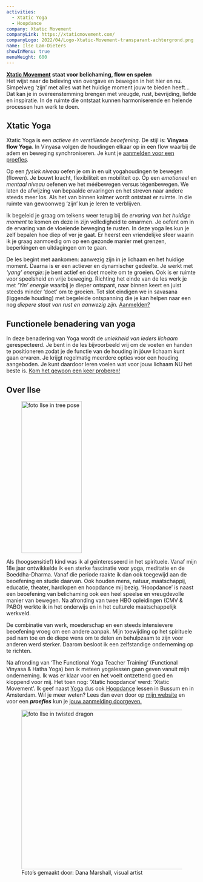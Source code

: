 ```yaml
---
activities:
  - Xtatic Yoga
  - Hoopdance
company: Xtatic Movement
companyLink: https://xtaticmovement.com/
companyLogo: 2022/04/Logo-Xtatic-Movement-transparant-achtergrond.png
name: Ilse Lam-Dieters
showInMenu: true
menuWeight: 600
---
```


[**Xtatic Movement**](http://www.xtaticmovement.com/) **staat voor belichaming, flow en spelen**  
Het wijst naar de beleving van overgave en bewegen in het hier en nu. Simpelweg ‘zijn’ met alles wat het huidige moment jouw te bieden heeft… Dat kan je in overeenstemming brengen met vreugde, rust, bevrijding, liefde en inspiratie. In de ruimte die ontstaat kunnen harmoniserende en helende processen hun werk te doen.

## Xtatic Yoga

Xtatic Yoga is een _actieve én verstillende beoefening_. De stijl is: **Vinyasa flow Yoga**. In Vinyasa volgen de houdingen elkaar op in een flow waarbij de adem en beweging synchroniseren. Je kunt je [aanmelden voor een proefle](https://xtaticmovement.com/contact/)_[s](https://xtaticmovement.com/contact/)._

Op een _fysiek niveau_ oefen je om in en uit yogahoudingen te bewegen (flowen). Je bouwt kracht, flexibiliteit en mobiliteit op. Op een _emotioneel_ en _mentaal niveau_ oefenen we het méébewegen versus tégenbewegen. We laten de afwijzing van bepaalde ervaringen en het streven naar andere steeds meer los. Als het van binnen kalmer wordt ontstaat er ruimte. In die ruimte van gewoonweg ‘zijn’ kun je leren te verblijven.

Ik begeleid je graag om telkens weer terug bij de _ervaring van het huidige moment_ te komen en deze in zijn volledigheid te omarmen. Je oefent om in de ervaring van de vloeiende beweging te rusten. In deze yoga les kun je zelf bepalen hoe diep of ver je gaat. Er heerst een vriendelijke sfeer waarin ik je graag aanmoedig om op een gezonde manier met grenzen, beperkingen en uitdagingen om te gaan.

De les begint met aankomen: aanwezig zijn in je lichaam en het huidige moment. Daarna is er een actiever en dynamischer gedeelte. Je werkt met _‘yang’ energie_: je bent actief en doet moeite om te groeien. Ook is er ruimte voor speelsheid en vrije beweging. Richting het einde van de les werk je met _‘Yin’ energie_ waarbij je dieper ontspant, naar binnen keert en juist steeds minder ‘doet’ om te groeien. Tot slot eindigen we in savasana (liggende houding) met begeleide ontspanning die je kan helpen naar een nog _diepere staat van rust en aanwezig zijn._ [Aanmelden?](https://xtaticmovement.com/contact/)

## Functionele benadering van yoga

In deze benadering van Yoga wordt de _uniekheid van ieders lichaam_ gerespecteerd. Je bent in de les bijvoorbeeld vrij om de voeten en handen te positioneren zodat je de functie van de houding in jóuw lichaam kunt gaan ervaren. Je krijgt regelmatig meerdere opties voor een houding aangeboden. Je kunt daardoor leren voelen wat voor jouw lichaam NU het beste is. [Kom het gewoon een keer proberen!](https://xtaticmovement.com/contact/)

## Over Ilse

<figure class="alignright is-resized"><img src="https://res.cloudinary.com/piith/image/upload/2022/04/foto-Ilse-in-tree-pose-bijgesneden-voor-Piith-website.jpg" alt="foto Ilse in tree pose" class="wp-image-2960" width="159" height="400"/></figure>

Als (hoogsensitief) kind was ik al geïnteresseerd in het spirituele. Vanaf mijn 18e jaar ontwikkelde ik een sterke fascinatie voor yoga, meditatie en de Boeddha-Dharma. Vanaf die periode raakte ik dan ook toegewijd aan de beoefening en studie daarvan. Ook houden mens, natuur, maatschappij, educatie, theater, hardlopen en hoopdance mij bezig. ‘Hoopdance’ is naast een beoefening van belichaming ook een heel speelse en vreugdevolle manier van bewegen. Na afronding van twee HBO opleidingen (CMV & PABO) werkte ik in het onderwijs en in het culturele maatschappelijk werkveld.

De combinatie van werk, moederschap en een steeds intensievere beoefening vroeg om een andere aanpak. Mijn toewijding op het spirituele pad nam toe en de diepe wens om te delen en behulpzaam te zijn voor anderen werd sterker. Daarom besloot ik een zelfstandige onderneming op te richten.

Na afronding van ‘The Functional Yoga Teacher Training’ (Functional Vinyasa & Hatha Yoga) ben ik meteen yogalessen gaan geven vanuit mijn onderneming. Ik was er klaar voor en het voelt ontzettend goed en kloppend voor mij. Het toen nog: ’Xtatic hoopdance’ werd: ‘Xtatic Movement’. Ik geef naast [Yoga](https://xtaticmovement.com/yoga/) dus ook [Hoopdance](https://xtaticmovement.com/cursussen-2/) lessen in Bussum en in Amsterdam. Wil je meer weten? Lees dan even door op [mijn website](http://www.xtaticmovement.com/) en voor een _**proefles**_ kun je [jouw aanmelding doorgeven.](https://xtaticmovement.com/contact/)

<figure class="wp-block-image is-resized"><img src="https://res.cloudinary.com/piith/image/upload/2022/04/twisted-dragon-7ECDC270-9949-4918-BB19-51E7DC682B91_1_201_a.jpg" alt="foto Ilse in twisted dragon" class="wp-image-2961" width="560" height="420"/><figcaption>Foto’s gemaakt door: Dana Marshall, visual artist</figcaption></figure>
